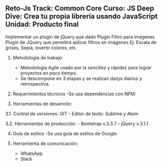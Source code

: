 Reto-Js
Track: Common Core
Curso: JS Deep Dive: Crea tu propia librería usando JavaScript
Unidad: Producto final
------------------------------------------------------------------
Implementar un plugin de jQuery que dado Plugin Filtro para imágenes
Plugin de JQuery que permitirá aplicar filtros en imágenes
Ej:
Escala de grises, Sepia, invertir colores, etc

1. Metodología de trabajo
	- Metodología Agile usado por la sencillez y rápidez para lograr proyectos en poco tiempo.
	- Se descompone en 3 etapas y se realizan dailys diarios y retrospectiva.

2. Requerimientos técnicos
	-Se usa dependencias con NPM:

3. Herramientas de desarrollo:

3.1. Control de versiones: GIT
	- Editor de texto: Sublime y Atom

3.2. Herramientas de producción:
	- Bootstrap v.3.3.7
	- jQuery v.3.1.1

4. Guía de estilos
	-Se usa guía de estilos de Google 

5. Herramienta de comunicación: 
	- WhatsApp
	- Slack 